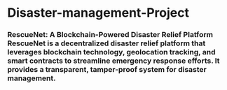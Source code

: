 # Disaster-management-Project
### **RescueNet: A Blockchain-Powered Disaster Relief Platform**    **RescueNet** is a decentralized disaster relief platform that leverages **blockchain technology, geolocation tracking, and smart contracts** to streamline emergency response efforts. It provides a **transparent, tamper-proof system** for disaster management.
